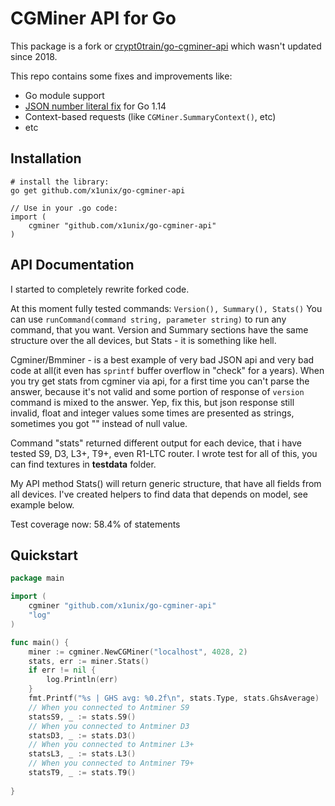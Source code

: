 # CGMiner API for Go #

This package is a fork or [crypt0train/go-cgminer-api](https://github.com/crypt0train/go-cgminer-api)
which wasn't updated since 2018.

This repo contains some fixes and improvements like:

* Go module support
* [JSON number literal fix](https://github.com/golang/go/issues/34472) for Go 1.14
* Context-based requests (like `CGMiner.SummaryContext()`, etc)
* etc
 
 
## Installation ##

    # install the library:
    go get github.com/x1unix/go-cgminer-api

    // Use in your .go code:
    import (
        cgminer "github.com/x1unix/go-cgminer-api"
    )

## API Documentation ##

I started to completely rewrite forked code.

At this moment fully tested commands: `Version(), Summary(), Stats()`
You can use `runCommand(command string, parameter string)` to run any command, that you want.
Version and Summary sections have the same structure over the all devices, but Stats - it is something like hell.

Cgminer/Bmminer - is a best example of very bad JSON api and very bad code at all(it even has `sprintf` buffer overflow in "check" for a years).
When you try get stats from cgminer via api, for a first time you can't parse the answer, because it's not valid and some portion of response of `version` command is mixed to the answer. Yep, fix this, but json response still invalid, float and integer values some times are presented as strings, sometimes you got "" instead of null value. 

Command "stats" returned different output for each device, that i have tested S9, D3, L3+, T9+, even R1-LTC router. 
I wrote test for all of this, you can find textures in **testdata** folder.

My API method Stats() will return generic structure, that have all fields from all devices.
I've created helpers to find data that depends on model, see example below.

Test coverage now: 58.4% of statements

## Quickstart ##

```go
package main

import (
    cgminer "github.com/x1unix/go-cgminer-api"
    "log"
)

func main() {
    miner := cgminer.NewCGMiner("localhost", 4028, 2)
	stats, err := miner.Stats()
	if err != nil {
		log.Println(err)
	}
    fmt.Printf("%s | GHS avg: %0.2f\n", stats.Type, stats.GhsAverage)
    // When you connected to Antminer S9
    statsS9, _ := stats.S9()
	// When you connected to Antminer D3
    statsD3, _ := stats.D3()
	// When you connected to Antminer L3+
    statsL3, _ := stats.L3()
	// When you connected to Antminer T9+
    statsT9, _ := stats.T9()
	
}
```